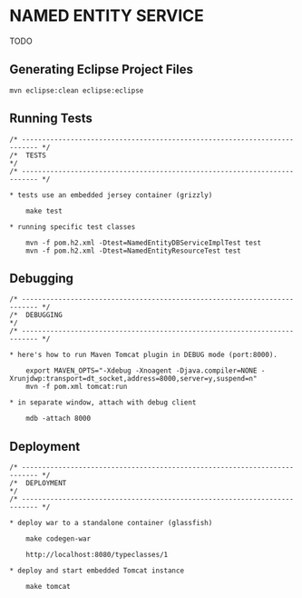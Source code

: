 
NAMED ENTITY SERVICE 
===

TODO

Generating Eclipse Project Files
---
    mvn eclipse:clean eclipse:eclipse

Running Tests
---
    /* -------------------------------------------------------------------------- */
    /*  TESTS                                                                     */
    /* -------------------------------------------------------------------------- */

    * tests use an embedded jersey container (grizzly)

        make test 

    * running specific test classes

        mvn -f pom.h2.xml -Dtest=NamedEntityDBServiceImplTest test
        mvn -f pom.h2.xml -Dtest=NamedEntityResourceTest test

Debugging
---
    /* -------------------------------------------------------------------------- */
    /*  DEBUGGING                                                                 */
    /* -------------------------------------------------------------------------- */

    * here's how to run Maven Tomcat plugin in DEBUG mode (port:8000).

        export MAVEN_OPTS="-Xdebug -Xnoagent -Djava.compiler=NONE -Xrunjdwp:transport=dt_socket,address=8000,server=y,suspend=n"
        mvn -f pom.xml tomcat:run

    * in separate window, attach with debug client

        mdb -attach 8000

Deployment
---
    /* -------------------------------------------------------------------------- */
    /*  DEPLOYMENT                                                                */
    /* -------------------------------------------------------------------------- */

    * deploy war to a standalone container (glassfish)

        make codegen-war 

        http://localhost:8080/typeclasses/1

    * deploy and start embedded Tomcat instance

        make tomcat 
